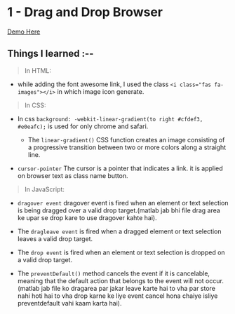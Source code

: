 # 1 - Drag and Drop Browser

[Demo Here](https://ramniwasmahala007.github.io/5_days5_Projects/1-Drag&Drop_Browser/)

## Things I learned :--
>In HTML:

- while adding the font awesome link, I used the class `<i class="fas fa-images"></i>` in which image icon generate.

>In CSS:

- In css `background: -webkit-linear-gradient(to right #cfdef3, #e0eafc);` is used for only chrome and safari.
  - The `linear-gradient()` CSS function creates an image consisting of a progressive transition between two   or more colors along a straight line.

- `cursor-pointer`  The cursor is a pointer that indicates a link. it is applied on browser text as class name button.

>In JavaScript:

- `dragover event` dragover event is fired when an element or text selection is being dragged over a valid drop target.(matlab jab bhi file drag area ke upar se drop kare to use dragover kahte hai).

- The `dragleave event` is fired when a dragged element or text selection leaves a valid drop target.

- The `drop event` is fired when an element or text selection is dropped on a valid drop target.

- The `preventDefault()` method cancels the event if it is cancelable, meaning that the default action that belongs to the event will not occur.(matlab jab file ko dragarea par jakar leave karte hai to vha par store nahi hoti hai to vha drop karne ke liye event cancel hona chaiye isliye preventdefault vahi kaam karta hai).
